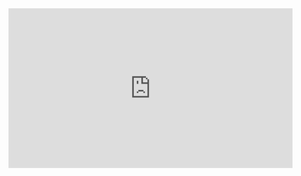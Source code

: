 <iframe width="560" height="315" src="https://www.youtube.com/embed/UJTbo6rlXzw" frameborder="0" allow="accelerometer; autoplay; encrypted-media; gyroscope; picture-in-picture" allowfullscreen></iframe>
